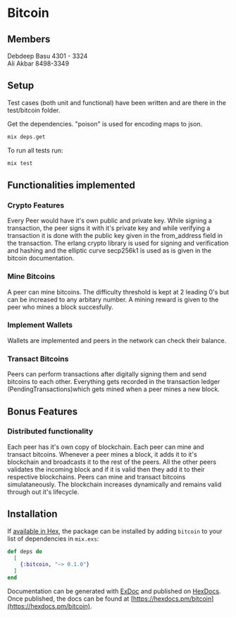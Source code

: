 # Bitcoin

## Members

Debdeep Basu 4301 - 3324  
Ali Akbar 8498-3349

## Setup

Test cases (both unit and functional) have been written and are there in the test/bitcoin folder.

Get the dependencies. "poison" is used for encoding maps to json.
```bash
mix deps.get
```

To run all tests run:

```bash
mix test
```

## Functionalities implemented

### Crypto Features

Every Peer would have it's own public and private key. While signing a transaction, the peer signs it with it's private key and while verifying a transaction it is done with the public key given in the from_address field in the transaction. The erlang crypto library is used for signing and verification and hashing and the elliptic curve secp256k1 is used as is given in the bitcoin documentation.

### Mine Bitcoins

A peer can mine bitcoins. The difficulty threshold is kept at 2 leading 0's but can be increased to any arbitary number. A mining reward is given to the peer who mines a block succesfully.

### Implement Wallets

Wallets are implemented and peers in the network can check their balance.

### Transact Bitcoins

Peers can perform transactions after digitally signing them and send bitcoins to each other. Everything gets recorded in the transaction ledger (PendingTransactions)which gets mined when a peer mines a new block.

## Bonus Features

### Distributed functionality

Each peer has it's own copy of blockchain. Each peer can mine and transact bitcoins. Whenever a peer mines a block, it adds it to it's blockchain and broadcasts it to the rest of the peers. All the other peers validates the incoming block and if it is valid then they add it to their respective blockchains. Peers can mine and transact bitcoins simulataneously. The blockchain increases dynamically and remains valid through out it's lifecycle.


## Installation

If [available in Hex](https://hex.pm/docs/publish), the package can be installed
by adding `bitcoin` to your list of dependencies in `mix.exs`:

```elixir
def deps do
  [
    {:bitcoin, "~> 0.1.0"}
  ]
end
```

Documentation can be generated with [ExDoc](https://github.com/elixir-lang/ex_doc)
and published on [HexDocs](https://hexdocs.pm). Once published, the docs can
be found at [https://hexdocs.pm/bitcoin](https://hexdocs.pm/bitcoin).

